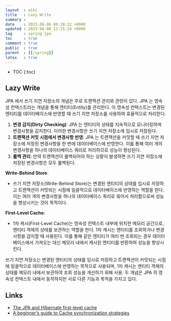 ```yaml
---
layout  : wiki
title   : Lazy Write
summary : 
date    : 2023-08-08 09:28:32 +0900
updated : 2023-08-08 12:15:24 +0900
tag     : spring jpa
toc     : true
comment : true
public  : true
parent  : [[/spring]]
latex   : true
---
```

* TOC
{:toc}

## Lazy Write

JPA 에서 쓰기 지연 저장소의 개념은 주로 트랜잭션 관리와 관련이 있다. JPA 는 영속성 컨텍스트라는 개념을 통해 엔티티(Entity)를 관리한다. 이 영속성 컨텍스트는 변경된 엔티티를 데이터베이스에 반영할 때 쓰기 지연 저장소를 사용하여 효율적으로 처리한다.

1. __변경 감지(Dirty Checking)__: JPA 는 엔티티의 상태를 지속적으로 모니터링하며 변경사항을 감지한다. 이러한 변경사항은 쓰기 지연 저장소에 임시로 저장된다.
2. __트랜잭션 커밋 시점에서 변경사항 반영__: JPA 는 트랜잭션을 커밋할 때 쓰기 지연 저장소에 저장된 변경사항을 한 번에 데이터베이스에 반영한다. 이를 통해 여러 개의 변경사항을 하나의 데이터베이스 쿼리로 처리하므로 성능이 향상된다.
3. __롤백 관리__: 만약 트랜잭션이 롤백되어야 하는 상황이 발생하면 쓰기 지연 저장소에 저장된 변경사항은 모두 롤백된다.

__Write-Behind Store__:
- 쓰기 지연 저장소(Write-Behind Store)는 변경된 엔티티의 상태를 임시로 저장하고 트랜잭션이 커밋되는 시점에 일괄적으로 데이터베이스에 반영하는 역할을 한다. 이는 여러 개의 변경사항을 하나의 데이터베이스 쿼리로 묶어서 처리함으로써 성능을 향상시키는 것이 목적이다.

__First-Level Cache__:
- 1차 캐시(First-Level Cache)는 영속성 컨텍스트 내부에 위치한 메모리 공간으로, 엔티티 객체의 상태를 보관하는 역할을 한다. 1차 캐시는 엔티티를 조회하거나 변경사항을 감지할 때 사용된다. 이를 통해 같은 엔티티가 여러 번 조회되는 경우 데이터베이스에서 가져오는 대신 메모리 내에서 캐시된 엔티티를 반환하여 성능을 향상시킨다.

쓰기 지연 저장소는 변경된 엔티티의 상태를 임시로 저장하고 트랜잭션이 커밋되는 시점에 일괄적으로 데이터베이스에 반영하는 목적으로 사용되며, 1차 캐시는 엔티티 객체의 상태를 메모리 내에서 보관하여 조회 성능을 개선하기 위해 사용. 두 개념은 JPA 의 영속성 컨텍스트 내에서 동작하지만 서로 다른 기능과 목적을 가지고 있다.

## Links

- [The JPA and Hibernate first-level cache](https://vladmihalcea.com/jpa-hibernate-first-level-cache/)
- [A beginner’s guide to Cache synchronization strategies](https://vladmihalcea.com/a-beginners-guide-to-cache-synchronization-strategies/)